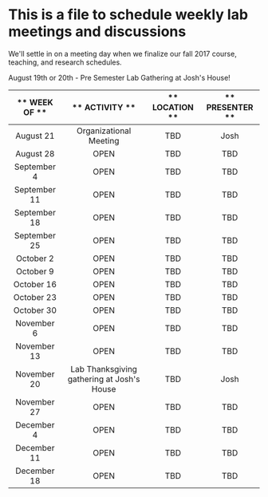 # This is a file to schedule weekly lab meetings and discussions

We'll settle in on a meeting day when we finalize our fall 2017 course, teaching, and research schedules.

August 19th or 20th - Pre Semester Lab Gathering at Josh's House!

** WEEK OF **|** ACTIVITY **|** LOCATION **|** PRESENTER **
:-----:|:-----:|:-----:|:-----:
August 21| Organizational Meeting| TBD| Josh
August 28| OPEN| TBD| TBD
September 4| OPEN| TBD| TBD
September 11| OPEN| TBD| TBD
September 18| OPEN| TBD| TBD
September 25| OPEN| TBD| TBD
October 2| OPEN| TBD| TBD
October 9| OPEN| TBD| TBD
October 16| OPEN| TBD| TBD
October 23| OPEN| TBD| TBD
October 30| OPEN| TBD| TBD
November 6| OPEN| TBD| TBD
November 13| OPEN| TBD| TBD
November 20| Lab Thanksgiving gathering at Josh's House| TBD| Josh
November 27| OPEN| TBD| TBD
December 4| OPEN| TBD| TBD
December 11| OPEN| TBD| TBD
December 18| OPEN| TBD| TBD